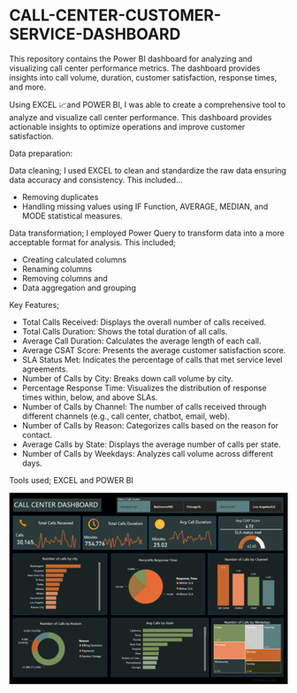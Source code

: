 # CALL-CENTER-CUSTOMER-SERVICE-DASHBOARD
This repository contains the Power BI dashboard for analyzing and visualizing call center performance metrics. The dashboard provides insights into call volume, duration, customer satisfaction, response times, and more.

Using EXCEL 📈and POWER BI, I was able to create a comprehensive tool to analyze and visualize call center performance. This dashboard provides actionable insights to optimize operations and improve customer satisfaction. 

Data preparation:

Data cleaning; I used EXCEL to clean and standardize the raw data ensuring data accuracy and consistency. This included...
* Removing duplicates 
* Handling missing values using IF Function, AVERAGE, MEDIAN, and MODE statistical measures.

Data transformation; I employed Power Query to transform data into a more acceptable format for analysis. This included;
* Creating calculated columns
* Renaming columns
* Removing columns and 
* Data aggregation and grouping

Key Features;

* Total Calls Received: Displays the overall number of calls received.
* Total Calls Duration: Shows the total duration of all calls.
* Average Call Duration: Calculates the average length of each call.
* Average CSAT Score: Presents the average customer satisfaction score.
* SLA Status Met: Indicates the percentage of calls that met service level agreements.
* Number of Calls by City: Breaks down call volume by city.
* Percentage Response Time: Visualizes the distribution of response times within, below, and above SLAs.
* Number of Calls by Channel: The number of calls received through different channels (e.g., call center, chatbot, email, web).
* Number of Calls by Reason: Categorizes calls based on the reason for contact.
* Average Calls by State: Displays the average number of calls per state.
* Number of Calls by Weekdays: Analyzes call volume across different days.

  

Tools used; EXCEL and POWER BI

![Screenshot](https://github.com/SALHASAID/CALL-CENTER-CUSTOMER-SERVICE-DASHBOARD/raw/main/Screenshot%202024-08-22%20204402.png)

